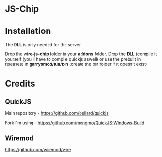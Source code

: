 # JS-Chip

# Installation
The **DLL** is only needed for the server.

Drop the w**ire-js-chip** folder in your **addons** folder.
Drop the **DLL** (compile it yourself (you'll have to compile quickjs aswell) or use the prebuilt in releases) in **garrysmod/lua/bin** (create the bin folder if it doesn't exist)

# Credits
## QuickJS
Main repository - https://github.com/bellard/quickjs

Fork I'm using - https://github.com/mengmo/QuickJS-Windows-Build

## Wiremod
https://github.com/wiremod/wire
